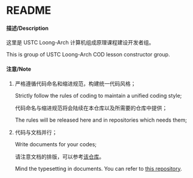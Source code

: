# README

#### 描述/Description

这里是 USTC Loong-Arch 计算机组成原理课程建设开发者组。

This is group of USTC Loong-Arch COD lesson constructor group.

#### 注意/Note

1.  严格遵循代码命名和缩进规范，构建统一代码风格；

    Strictly follow the rules of coding to maintain a unified coding style;

    代码命名与缩进规范将会陆续在本仓库以及所需要的仓库中提供；

    The rules will be released here and in repositories which needs them;

2.  代码与文档并行；

    Write documents for your codes;

    请注意文档的排版，可以参考[该仓库](https://github.com/sparanoid/chinese-copywriting-guidelines)。

    Mind the typesetting in documents. You can refer to [this repository](https://github.com/sparanoid/chinese-copywriting-guidelines).
